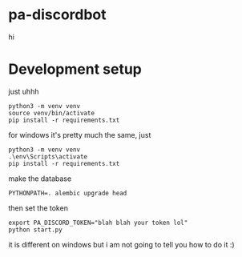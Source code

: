 # pa-discordbot

hi

# Development setup
just uhhh
```
python3 -m venv venv
source venv/bin/activate
pip install -r requirements.txt
```

for windows it's pretty much the same, just
```
python3 -m venv venv
.\env\Scripts\activate
pip install -r requirements.txt
```

make the database
```
PYTHONPATH=. alembic upgrade head
```

then set the token
```
export PA_DISCORD_TOKEN="blah blah your token lol"
python start.py
```
it is different on windows but i am not going to tell you how to do it :)

